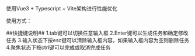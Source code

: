 使用Vue3 + Typescript + Vite架构进行性能优化

使用方式：

##快捷键说明##
1.tab键可以切换任意输入框
2.Enter键可以生成任务和确定修改任务
3.输入状态下按esc键可以清除输入框内容，如果输入框内容为空则删除任务
4.聚焦状态下按ctrl键可以完成或取消完成任务